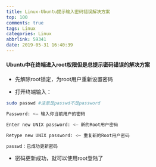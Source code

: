 ```yaml
---
title: Linux-Ubuntu提示输入密码错误解决方案
top: 100
comments: true
tags: Linux
categories: Linux
abbrlink: 59341
date: 2019-05-31 16:40:39
---
```

<!--![](https://source.unsplash.com/random/800x200)-->
<!--&emsp;-->

#### Ubuntu中在终端进入root权限但是总提示密码错误的解决方案

- 先解除root锁定，为root用户重新设置密码

<!-- more -->

- 打开终端输入：
```bash
sudo passwd #注意是passwd不是password

Password: <— 输入你当前用户的密码

Enter new UNIX password: <— 新的Root用户密码

Retype new UNIX password: <— 重复新的Root用户密码

passwd：已成功更新密码
```
- 密码更新成功，就可以使用root登陆了
